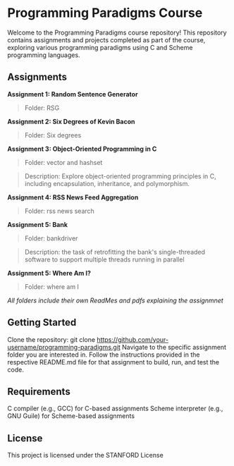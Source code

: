 # Programming Paradigms Course
Welcome to the Programming Paradigms course repository! This repository contains assignments and projects completed as part of the course, exploring various programming paradigms using C and Scheme programming languages.

## Assignments
**Assignment 1: Random Sentence Generator**
>Folder: RSG

**Assignment 2: Six Degrees of Kevin Bacon**
>Folder: Six degrees

**Assignment 3: Object-Oriented Programming in C**
>Folder: vector and hashset

>Description: Explore object-oriented programming principles in C, including encapsulation, inheritance, and polymorphism.

**Assignment 4: RSS News Feed Aggregation**
>Folder: rss news search

**Assignment 5: Bank**
>Folder: bankdriver

>Description: the task of retrofitting the bank's single-threaded software to support multiple threads running in parallel

**Assignment 5: Where Am I?**
>Folder: where am I


*All folders include their own ReadMes and pdfs explaining the assignmnet*

## Getting Started
Clone the repository: git clone https://github.com/your-username/programming-paradigms.git
Navigate to the specific assignment folder you are interested in.
Follow the instructions provided in the respective README.md file for that assignment to build, run, and test the code.
## Requirements
C compiler (e.g., GCC) for C-based assignments
Scheme interpreter (e.g., GNU Guile) for Scheme-based assignments

## License
This project is licensed under the STANFORD License
